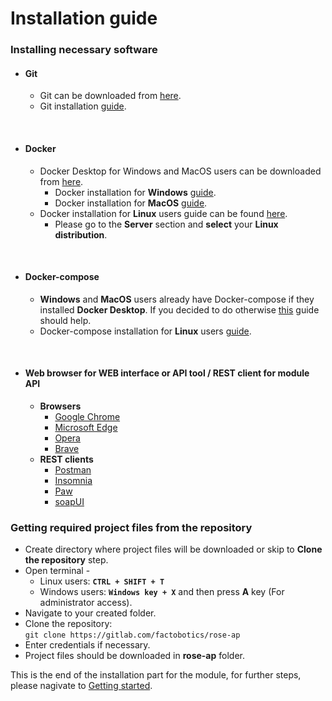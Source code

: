 # Installation guide

### Installing necessary software

- #### Git

    - Git can be downloaded from [here](https://git-scm.com/downloads).
    - Git installation [guide](https://git-scm.com/book/en/v2/Getting-Started-Installing-Git).
<br>

- #### Docker
    - Docker Desktop for Windows and MacOS users can be downloaded from [here](https://www.docker.com/products/docker-desktop).
        - Docker installation for **Windows** [guide](https://docs.docker.com/docker-for-windows/install/).
        - Docker installation for **MacOS** [guide](https://docs.docker.com/docker-for-mac/install/).
    - Docker installation for **Linux** users guide can be found [here](https://docs.docker.com/engine/install/).
        - Please go to the **Server** section and **select** your **Linux distribution**.
<br>

- #### Docker-compose
    - **Windows** and **MacOS** users already have Docker-compose if they installed **Docker Desktop**. 
        If you decided to do otherwise [this](https://docs.docker.com/compose/install/) guide should help.
    - Docker-compose installation for **Linux** users [guide](https://docs.docker.com/compose/install/#linux).
<br>

- #### Web browser for WEB interface or API tool / REST client for module API
    - **Browsers**
        - [Google Chrome](https://www.google.com/chrome/)
        - [Microsoft Edge](https://www.microsoft.com/en-us/edge)
        - [Opera](https://www.opera.com/)
        - [Brave](https://brave.com/)
    - **REST clients**
        - [Postman](https://www.postman.com/product/rest-client/)
        - [Insomnia](https://insomnia.rest/)
        - [Paw](https://paw.cloud/)
        - [soapUI](https://www.soapui.org/)

### Getting required project files from the repository

- Create directory where project files will be downloaded or skip to **Clone the repository** step.
- Open terminal - 
    - Linux users: **```CTRL + SHIFT + T```**
    - Windows users: **```Windows key + X```** and then press **A** key (For administrator access).
- Navigate to your created folder.
- Clone the repository:  
        ```git clone https://gitlab.com/factobotics/rose-ap```  
- Enter credentials if necessary.
- Project files should be downloaded in **rose-ap** folder.

This is the end of the installation part for the module, for further steps, please nagivate to [Getting started](getting-started.md).
